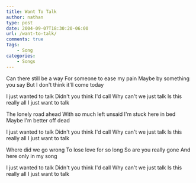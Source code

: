 ```yaml
---
title: Want To Talk
author: nathan
type: post
date: 2004-09-07T18:30:20-06:00
url: /want-to-talk/
comments: true
Tags:
    - Song
categories:
    - Songs
---
```

Can there still be a way
For someone to ease my pain
Maybe by something you say
But I don't think it'll come today

I just wanted to talk
Didn't you think I'd call
Why can't we just talk
Is this really all
I just want to talk

The lonely road ahead
With so much left unsaid
I'm stuck here in bed
Maybe I'm better off dead

I just wanted to talk
Didn't you think I'd call
Why can't we just talk
Is this really all
I just want to talk

Where did we go wrong
To lose love for so long
So are you really gone
And here only in my song

I just wanted to talk
Didn't you think I'd call
Why can't we just talk
Is this really all
I just want to talk
